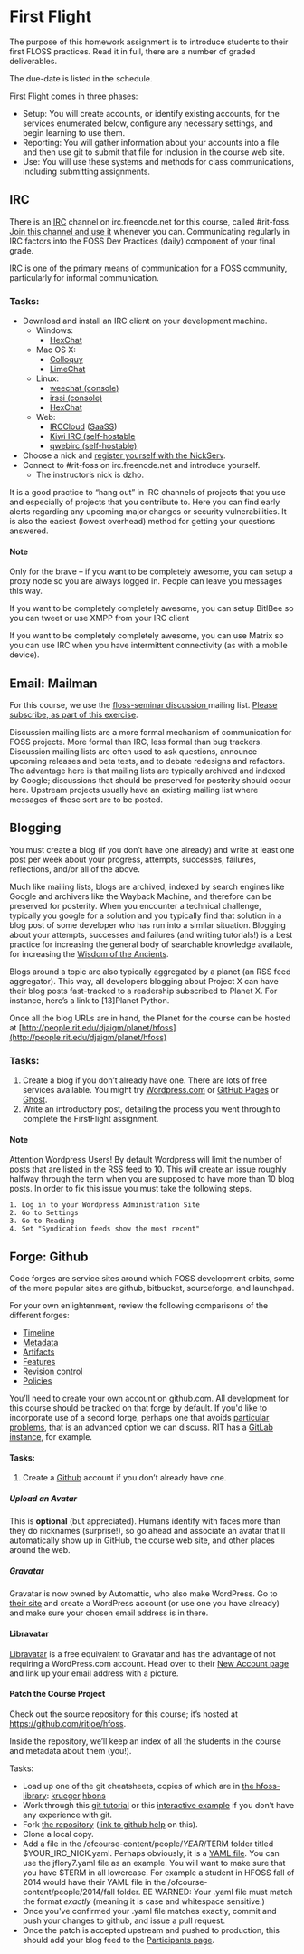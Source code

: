# First Flight

The purpose of this homework assignment is to introduce students to their
first FLOSS practices.  Read it in full, there are a number of graded
deliverables.

The due-date is listed in the schedule.

First Flight comes in three phases:

  * Setup: You will create accounts, or identify existing accounts, for the services enumerated below, configure any necessary settings, and begin learning to use them.
  * Reporting: You will gather information about your accounts into a file and then use git to submit that file for inclusion in the course web site.
  * Use: You will use these systems and methods for class communications, including submitting assignments.

## IRC

There is an [IRC](IRC) channel on irc.freenode.net for this course, called #rit-foss. 
[Join this channel and use it](irc-exercise) whenever you can. Communicating regularly in IRC factors into the FOSS Dev Practices 
(daily) component of your final grade.

IRC is one of the primary means of communication for a FOSS community,
particularly for informal communication.

### Tasks:

  * Download and install an IRC client on your development machine.
    * Windows:
      * [HexChat](https://hexchat.github.io/)
    * Mac OS X:
      * [Colloquy](http://colloquy.info/)
      * [LimeChat](http://limechat.net/mac/)
    * Linux:
      * [weechat (console)](https://weechat.org/)
      * [irssi (console)](http://irssi.org/)
      * [HexChat](http://hexchat.github.io/)
    * Web:
      * [IRCCloud](https://www.irccloud.com/) ([SaaSS](https://www.gnu.org/philosophy/who-does-that-server-really-serve.html))
      * [Kiwi IRC (self-hostable](https://kiwiirc.com/)
      * [qwebirc (self-hostable)](https://qwebirc.org/)
  * Choose a nick and [register yourself with the NickServ](http://freenode.net/kb/answer/registration).
  * Connect to #rit-foss on irc.freenode.net and introduce yourself.
    + The instructor’s nick is dzho.

It is a good practice to “hang out” in IRC channels of projects that
you use and especially of projects that you contribute to. Here you can
find early alerts regarding any upcoming major changes or security
vulnerabilities. It is also the easiest (lowest overhead) method for
getting your questions answered.

####   Note

Only for the brave – if you want to be completely awesome, you can
setup a proxy node so you are always logged in. People can leave you
messages this way.

If you want to be completely completely awesome, you can setup
BitlBee so you can tweet or use XMPP from your IRC client 

If you want to be completely completely awesome, you can use Matrix so
you can use IRC when you have intermittent connectivity (as with a mobile
device).


## Email: Mailman

For this course, we use the [floss-seminar discussion ](https://lists.rit.edu/mailman/listinfo.mmcgi/floss-seminar) mailing list. 
[Please subscribe, as part of this exercise](email-exercise).

Discussion mailing lists are a more formal mechanism of communication
for FOSS projects. More formal than IRC, less formal than bug trackers.
Discussion mailing lists are often used to ask questions, announce
upcoming releases and beta tests, and to debate redesigns and
refactors. The advantage here is that mailing lists are typically
archived and indexed by Google; discussions that should be preserved
for posterity should occur here. Upstream projects usually have an
existing mailing list where messages of these sort are to be posted.


## Blogging

You must create a blog (if you don’t have one already) and write at
least one post per week about your progress, attempts, successes,
failures, reflections, and/or all of the above.

Much like mailing lists, blogs are archived, indexed by search engines like
Google and archivers like the Wayback Machine, and therefore can be
preserved for posterity.  When you encounter a technical challenge,
typically you google for a solution and you typically find that solution in
a blog post of some developer who has run into a similar situation. 
Blogging about your attempts, successes and failures (and writing
tutorials!) is a best practice for increasing the general body of searchable
knowledge available, for increasing the [Wisdom of the Ancients](http://xkcd.com/979/).

Blogs around a topic are also typically aggregated by a planet (an RSS
feed aggregator). This way, all developers blogging about Project X can
have their blog posts fast-tracked to a readership subscribed to Planet
X. For instance, here’s a link to [13]Planet Python.

Once all the blog URLs are in hand, the Planet for the course can be hosted at
[http://people.rit.edu/djaigm/planet/hfoss](http://people.rit.edu/djaigm/planet/hfoss)

### Tasks:

  1. Create a blog if you don’t already have one. There are lots of free
     services available. You might try [Wordpress.com](http://wordpress.com) or
     [GitHub Pages](https://github.com/blog/272-github-pages) or
     [Ghost](https://ghost.org/).
  2. Write an introductory post, detailing the process you went through
     to complete the FirstFlight assignment.

#### Note

   Attention Wordpress Users! By default Wordpress will limit the number
   of posts that are listed in the RSS feed to 10. This will create an
   issue roughly halfway through the term when you are supposed to have
   more than 10 blog posts. In order to fix this issue you must take the
   following steps.

    1. Log in to your Wordpress Administration Site
    2. Go to Settings
    3. Go to Reading
    4. Set "Syndication feeds show the most recent"

## Forge: Github

   Code forges are service sites around which FOSS development orbits,
   some of the more popular sites are github, bitbucket, sourceforge, and
   launchpad.

   For your own enlightenment, review the following comparisons of the
   different forges:

  * [Timeline](http://flossmole.org/content/when-were-forges-established)
  * [Metadata](http://flossmole.org/content/project-metadata-matrix-june-2011)
  * [Artifacts](http://flossmole.org/content/artifacts-matrix-code-forges-june-2011)
  * [Features](http://flossmole.org/content/feature-matrix-code-forges-june-2011)
  * [Revision control](http://flossmole.org/content/revision-control-matrix-june-2011)
  * [Policies](http://flossmole.org/content/forge-policy-matrix-june-2011)

   You’ll need to create your own account on github.com.  All development
   for this course should be tracked on that forge by default.  If you'd
   like to incorporate use of a second forge, perhaps one that avoids [particular problems](https://www.fsf.org/news/gnu-releases-ethical-evaluations-of-code-hosting-services), that is an advanced option we
   can discuss.  RIT has a [GitLab instance](https://kgcoe-git.rit.edu), for example.

#### Tasks:

   1. Create a [Github](https://github.com) account if you don’t already have one.

##### Upload an Avatar

   This is **optional** (but appreciated). Humans identify with faces more
   than they do nicknames (surprise!), so go ahead and associate an avatar
   that'll automatically show up in GitHub, the course web site, and other
   places around the web.

##### Gravatar

   Gravatar is now owned by Automattic, who also make WordPress. Go to
   [their site](https://gravatar.com/) and create a WordPress account (or use one you have
   already) and make sure your chosen email address is in there.

#### Libravatar

   [Libravatar](https://www.libravatar.org/) is a free equivalent to Gravatar and has the advantage
   of not requiring a WordPress.com account. Head over to their [New Account page](https://www.libravatar.org/account/new/) and link up your email address with a picture.

#### Patch the Course Project

   Check out the source repository for this course; it’s hosted at
   https://github.com/ritjoe/hfoss.

   Inside the repository, we’ll keep an index of all the students in the
   course and metadata about them (you!).

Tasks:

  * Load up one of the git cheatsheets, copies of which are in [the hfoss-library](https://github.com/ritjoe/hfoss-library): [krueger](https://jan-krueger.net/git-cheat-sheet-extended-edition/) [hbons](https://github.com/hbons/git-cheat-sheet)
  * Work through this [git tutorial](http://gitimmersion.com/index.html) or this [interactive example](https://try.github.io/)
    if you don’t have any experience with git.
  * Fork [the repository](https://github.com/ritjoe/hfoss) ([link to github help](https://help.github.com/articles/fork-a-repo/) on this).
  * Clone a local copy.
  * Add a file in the /ofcourse-content/people/$YEAR/$TERM folder titled
    $YOUR_IRC_NICK.yaml. Perhaps obviously, it is a [YAML file](http://www.yaml.org/). You
    can use the jflory7.yaml file as an example. You will want to make
    sure that you have $TERM in all lowercase. For example a student in
    HFOSS fall of 2014 would have their YAML file in the
    /ofcourse-content/people/2014/fall folder.
    BE WARNED: Your .yaml file must match the format *exactly* (meaning
    it is case and whitespace sensitive.)
  * Once you've confirmed your .yaml file matches exactly, commit and
    push your changes to github, and issue a pull request.
  * Once the patch is accepted upstream and pushed to production, this
    should add your blog feed to the [Participants page](http://hfoss.rocfoss.org/participants).

